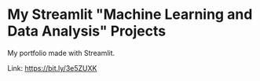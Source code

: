 # My Streamlit "Machine Learning and Data Analysis" Projects
My portfolio made with Streamlit. 

Link: https://bit.ly/3e5ZUXK
